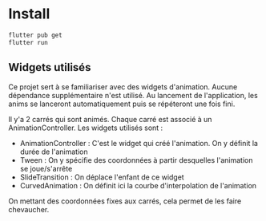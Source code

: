 # Install
``` bash
flutter pub get
flutter run
```

## Widgets utilisés
Ce projet sert à se familiariser avec des widgets d'animation. Aucune dépendance supplémentaire n'est utilisé.
Au lancement de l'application, les anims se lanceront automatiquement puis se répéteront une fois fini.

Il y'a 2 carrés qui sont animés. Chaque carré est associé à un AnimationController.
Les widgets utilisés sont : 

- AnimationController : C'est le widget qui créé l'animation. On y définit la durée de l'animation
- Tween : On y spécifie des coordonnées à partir desquelles l'animation se joue/s'arrête
- SlideTransition : On déplace l'enfant de ce widget
- CurvedAnimation : On définit ici la courbe d'interpolation de l'animation

On mettant des coordonnées fixes aux carrés, cela permet de les faire chevaucher. 
